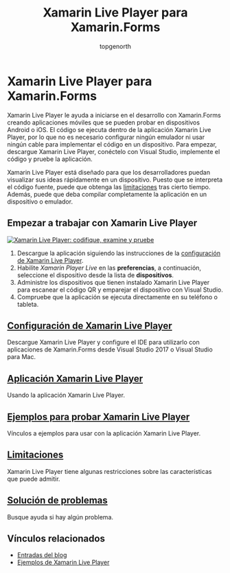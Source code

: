 ﻿---
title: Xamarin Live Player para Xamarin.Forms
description: Iniciar el aprendizaje Xamarin rápidamente, compilar y ejecutar aplicaciones en dispositivos Android o iOS.
ms.prod: xamarin
ms.assetid: 19B1F126-866E-4672-92D2-BE2B70ACF0F1
ms.technology: xamarin-cross-platform
author: topgenorth
ms.author: toopge
ms.date: 05/10/2017
ms.openlocfilehash: 64b4e2b9ba7911f872edbaea8a71b4b2d542ad95
ms.sourcegitcommit: 945df041e2180cb20af08b83cc703ecd1aedc6b0
ms.translationtype: MT
ms.contentlocale: es-ES
ms.lasthandoff: 04/04/2018
---
# <a name="xamarin-live-player-for-xamarinforms"></a>Xamarin Live Player para Xamarin.Forms

Xamarin Live Player le ayuda a iniciarse en el desarrollo con Xamarin.Forms creando aplicaciones móviles que se pueden probar en dispositivos Android o iOS. El código se ejecuta dentro de la aplicación Xamarin Live Player, por lo que no es necesario configurar ningún emulador ni usar ningún cable para implementar el código en un dispositivo. Para empezar, descargue Xamarin Live Player, conéctelo con Visual Studio, implemente el código y pruebe la aplicación.

Xamarin Live Player está diseñado para que los desarrolladores puedan visualizar sus ideas rápidamente en un dispositivo. Puesto que se interpreta el código fuente, puede que obtenga las [limitaciones](limitations.md) tras cierto tiempo. Además, puede que deba compilar completamente la aplicación en un dispositivo o emulador.

## <a name="get-started-with-xamarin-live-player"></a>Empezar a trabajar con Xamarin Live Player

[![Xamarin Live Player: codifique, examine y pruebe](images/xamarin-live.png)](images/xamarin-live-sml.png#lightbox)

1. Descargue la aplicación siguiendo las instrucciones de la [configuración de Xamarin Live Player](install.md).
2. Habilite *Xamarin Player Live* en las **preferencias**, a continuación, seleccione el dispositivo desde la lista de **dispositivos**.
2. Administre los dispositivos que tienen instalado Xamarin Live Player para escanear el código QR y emparejar el dispositivo con Visual Studio.
3. Compruebe que la aplicación se ejecuta directamente en su teléfono o tableta.

## <a name="xamarin-live-player-setupinstallmd"></a>[Configuración de Xamarin Live Player](install.md)

Descargue Xamarin Live Player y configure el IDE para utilizarlo con aplicaciones de Xamarin.Forms desde Visual Studio 2017 o Visual Studio para Mac. 

## <a name="xamarin-live-player-appplayermd"></a>[Aplicación Xamarin Live Player](player.md)

Usando la aplicación Xamarin Live Player.

## <a name="samples-to-try-with-xamarin-live-playersamplesmd"></a>[Ejemplos para probar Xamarin Live Player](samples.md)

Vínculos a ejemplos para usar con la aplicación Xamarin Live Player.

## <a name="limitationslimitationsmd"></a>[Limitaciones](limitations.md)

Xamarin Live Player tiene algunas restricciones sobre las características que puede admitir.

## <a name="troubleshootingtroubleshootingmd"></a>[Solución de problemas](troubleshooting.md)

Busque ayuda si hay algún problema.


## <a name="related-links"></a>Vínculos relacionados

- [Entradas del blog](https://blog.xamarin.com/live-player/)
- [Ejemplos de Xamarin Live Player](https://developer.xamarin.com/samples/xamarin-live-player/all/)
